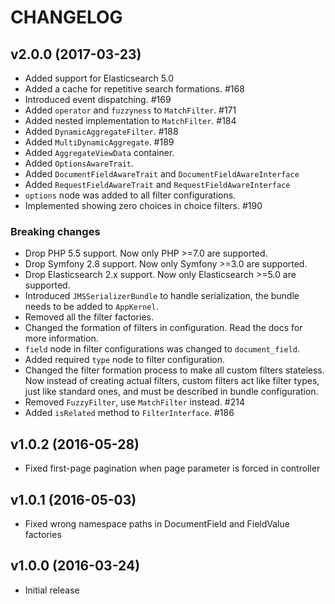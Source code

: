 # CHANGELOG

## v2.0.0 (2017-03-23)
- Added support for Elasticsearch 5.0
- Added a cache for repetitive search formations. #168
- Introduced event dispatching. #169
- Added `operator` and `fuzzyness` to `MatchFilter`. #171
- Added nested implementation to `MatchFilter`. #184
- Added `DynamicAggregateFilter`. #188
- Added `MultiDynamicAggregate`. #189
- Added `AggregateViewData` container.
- Added `OptionsAwareTrait`.
- Added `DocumentFieldAwareTrait` and `DocumentFieldAwareInterface`
- Added `RequestFieldAwareTrait` and `RequestFieldAwareInterface`
- `options` node was added to all filter configurations.
- Implemented showing zero choices in choice filters. #190

### Breaking changes
- Drop PHP 5.5 support. Now only PHP >=7.0 are supported.
- Drop Symfony 2.8 support. Now only Symfony >=3.0 are supported.
- Drop Elasticsearch 2.x support. Now only Elasticsearch >=5.0 are supported.
- Introduced `JMSSerializerBundle` to handle serialization, the bundle needs to be added to `AppKernel`.
- Removed all the filter factories.
- Changed the formation of filters in configuration. Read the docs for more information.
- `field` node in filter configurations was changed to `document_field`.
- Added required `type` node to filter configuration.
- Changed the filter formation process to make all custom filters stateless. Now instead of creating actual filters,
 custom filters act like filter types, just like standard ones, and must be described in bundle configuration.
- Removed `FuzzyFilter`, use `MatchFilter` instead. #214
- Added `isRelated` method to `FilterInterface`. #186

## v1.0.2 (2016-05-28)
- Fixed first-page pagination when page parameter is forced in controller

## v1.0.1 (2016-05-03)
- Fixed wrong namespace paths in DocumentField and FieldValue factories

## v1.0.0 (2016-03-24)
- Initial release